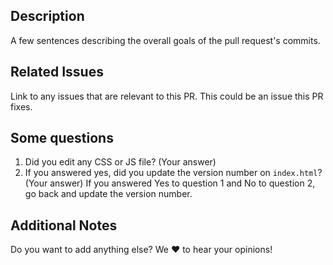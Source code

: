 ## Description
A few sentences describing the overall goals of the pull request's commits.

## Related Issues
Link to any issues that are relevant to this PR. This could be an issue this PR fixes.

## Some questions
1. Did you edit any CSS or JS file?
	(Your answer)
2. If you answered yes, did you update the version number on `index.html`?
	(Your answer)
If you answered Yes to question 1 and No to question 2, go back and update the version number.

## Additional Notes
Do you want to add anything else? We :heart: to hear your opinions!
